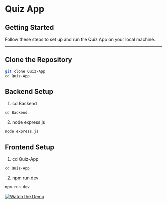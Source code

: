 # Quiz App 
## Getting Started  

Follow these steps to set up and run the Quiz App on your local machine.  

---

## Clone the Repository  

```sh
git clone Quiz-App
cd Quiz-App
```

## Backend Setup

 1. cd Backend
```sh
cd Backend
```
 2. node express.js
```sh
node express.js
```

## Frontend Setup

 1. cd Quiz-App
```sh
cd Quiz-App
```
 2. npm run dev
```sh
npm run dev
```

[![Watch the Demo](https://img.youtube.com/vi/KToVotF11mk/0.jpg)](https://youtu.be/KToVotF11mk)
